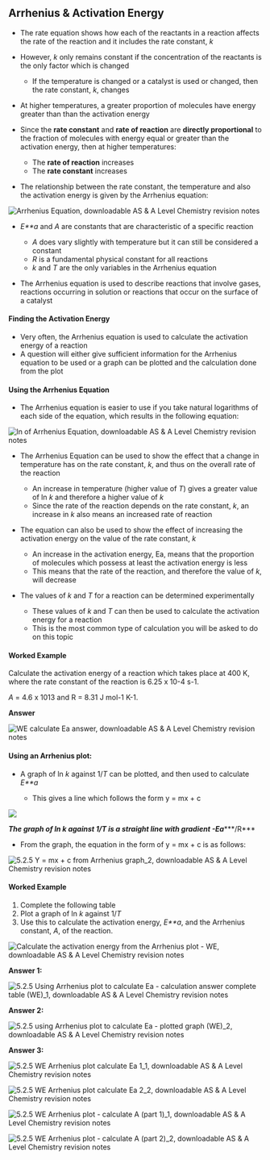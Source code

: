 ## Arrhenius & Activation Energy

* The rate equation shows how each of the reactants in a reaction affects the rate of the reaction and it includes the rate constant, *k*
* However, *k* only remains constant if the concentration of the reactants is the only factor which is changed

  + If the temperature is changed or a catalyst is used or changed, then the rate constant, *k*, changes
* At higher temperatures, a greater proportion of molecules have energy greater than than the activation energy
* Since the **rate constant** and **rate of reaction** are **directly proportional** to the fraction of molecules with energy equal or greater than the activation energy, then at higher temperatures:

  + The **rate of reaction** increases
  + The **rate constant** increases

* The relationship between the rate constant, the temperature and also the activation energy is given by the Arrhenius equation:

![Arrhenius Equation, downloadable AS & A Level Chemistry revision notes](5.2.4-Arrhenius-Equation_2.png)

* *E**a* and *A* are constants that are characteristic of a specific reaction

  + *A* does vary slightly with temperature but it can still be considered a constant
  + *R* is a fundamental physical constant for all reactions
  + *k* and *T* are the only variables in the Arrhenius equation
* The Arrhenius equation is used to describe reactions that involve gases, reactions occurring in solution or reactions that occur on the surface of a catalyst

#### Finding the Activation Energy

* Very often, the Arrhenius equation is used to calculate the activation energy of a reaction
* A question will either give sufficient information for the Arrhenius equation to be used or a graph can be plotted and the calculation done from the plot

#### Using the Arrhenius Equation

* The Arrhenius equation is easier to use if you take natural logarithms of each side of the equation, which results in the following equation:

![ln of Arrhenius Equation, downloadable AS & A Level Chemistry revision notes](5.2.4-ln-of-Arrhenius-Equation_2.png)

* The Arrhenius Equation can be used to show the effect that a change in temperature has on the rate constant, *k*, and thus on the overall rate of the reaction

  + An increase in temperature (higher value of *T*) gives a greater value of ln *k* and therefore a higher value of *k*
  + Since the rate of the reaction depends on the rate constant, *k*, an increase in *k* also means an increased rate of reaction
* The equation can also be used to show the effect of increasing the activation energy on the value of the rate constant, *k*

  + An increase in the activation energy, Ea, means that the proportion of molecules which possess at least the activation energy is less
  + This means that the rate of the reaction, and therefore the value of *k*, will decrease
* The values of *k* and *T* for a reaction can be determined experimentally

  + These values of *k* and *T* can then be used to calculate the activation energy for a reaction
  + This is the most common type of calculation you will be asked to do on this topic

#### Worked Example

Calculate the activation energy of a reaction which takes place at 400 K, where the rate constant of the reaction is 6.25 x 10-4 s-1.

*A* = 4.6 x 1013 and R = 8.31 J mol-1 K-1.

**Answer**

![WE calculate Ea answer, downloadable AS & A Level Chemistry revision notes](5.2.5-WE-calculate-Ea-answer.png)

#### Using an Arrhenius plot:

* A graph of ln *k* against 1/*T* can be plotted, and then used to calculate *E**a*

  + This gives a line which follows the form y = mx + c

![](5.2.5-Arrhenius-sketch-of-ln-k-against-1_T_2.png)

***The graph of ln k against 1/T is a straight line with gradient -E******a******/R***

* From the graph, the equation in the form of y = mx + c is as follows:

![5.2.5 Y = mx + c from Arrhenius graph_2, downloadable AS & A Level Chemistry revision notes](5.2.5-Y-mx-c-from-Arrhenius-graph_2.png)

#### Worked Example

1. Complete the following table
2. Plot a graph of ln *k* against 1/*T*
3. Use this to calculate the activation energy, *E**a*, and the Arrhenius constant, *A*, of the reaction.

![Calculate the activation energy from the Arrhenius plot - WE, downloadable AS & A Level Chemistry revision notes](5.2.5-Calculate-the-activation-energy-from-the-Arrhenius-plot-WE.png)

**Answer 1:**

![5.2.5 Using Arrhenius plot to calculate Ea - calculation answer complete table (WE)_1, downloadable AS & A Level Chemistry revision notes](5.2.5-Using-Arrhenius-plot-to-calculate-Ea-calculation-answer-complete-table-WE_1.png)

**Answer 2:**

![5.2.5 using Arrhenius plot to calculate Ea - plotted graph (WE)_2, downloadable AS & A Level Chemistry revision notes](5.2.5-using-Arrhenius-plot-to-calculate-Ea-plotted-graph-WE_2.png)

**Answer 3:**

![5.2.5 WE Arrhenius plot calculate Ea 1_1, downloadable AS & A Level Chemistry revision notes](5.2.5-WE-Arrhenius-plot-calculate-Ea-1_1.png)

![5.2.5 WE Arrhenius plot calculate Ea 2_2, downloadable AS & A Level Chemistry revision notes](5.2.5-WE-Arrhenius-plot-calculate-Ea-2_2.png)

![5.2.5 WE Arrhenius plot - calculate A (part 1)_1, downloadable AS & A Level Chemistry revision notes](5.2.5-WE-Arrhenius-plot-calculate-A-part-1_1.png)

![5.2.5 WE Arrhenius plot - calculate A (part 2)_2, downloadable AS & A Level Chemistry revision notes](5.2.5-WE-Arrhenius-plot-calculate-A-part-2_2.png)